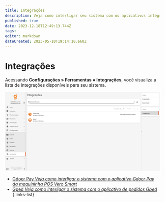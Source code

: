 ```yaml
---
title: Integrações
description: Veja como interligar seu sistema com os aplicativos integrados ao sistema
published: true
date: 2023-12-18T12:49:13.744Z
tags: 
editor: markdown
dateCreated: 2023-05-10T19:14:10.660Z
---
```


# Integrações

Acessando **Configurações » Ferramentas » Integrações**, você visualiza a lista de integrações disponíveis para seu sistema.

![Tela de integrações](/config/ferramentas/tela-integracoes.png)

- [Gdoor Pay *Veja como interligar o sistema com o aplicativo Gdoor Pay da maquininha POS Vero Smart*](/ferramentas/integracoes/gdoorpayvero)
- [Gped *Veja como interligar o sistema com o aplicativo de pedidos Gped*](/ferramentas/integracoes/gped)
{.links-list}

<!--

- [Gdoor Pay Pix *Veja como interligar o sistema com o pix do Gdoor Pay*](/ferramentas/integracoes/gdoorpaypix)

-->